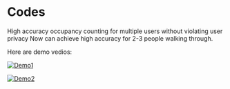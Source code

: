 # Codes
High accuracy occupancy counting for multiple users without violating user privacy
Now can achieve high accuracy for 2-3 people walking through.


Here are demo vedios:

[![Demo1](https://img.youtube.com/vi/4UBx1vc5U_A/10.jpg)](https://www.youtube.com/watch?v=4UBx1vc5U_A)


[![Demo2](https://img.youtube.com/vi/xxzLaJQgXRM/0.jpg)](https://www.youtube.com/watch?v=xxzLaJQgXRM)
